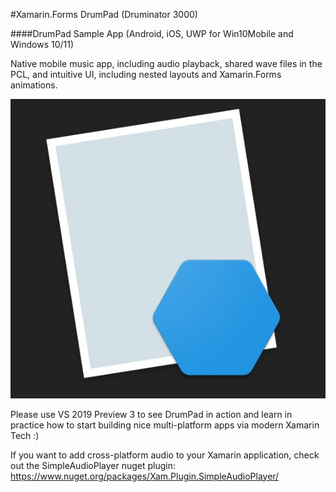 #Xamarin.Forms DrumPad (Druminator 3000)

####DrumPad Sample App (Android, iOS, UWP for Win10Mobile and Windows 10/11)

Native mobile music app, including audio playback, shared wave files in the PCL, 
and intuitive UI, including nested layouts and Xamarin.Forms animations.

![Druminator 3000](https://github.com/mediaexplorer74/DrumPad/blob/main/druminator.jpg)

Please use VS 2019 Preview 3 to see DrumPad in action and learn in practice 
how to start building nice multi-platform apps via modern Xamarin Tech :)

If you want to add cross-platform audio to your Xamarin application, check out the SimpleAudioPlayer 
nuget plugin: https://www.nuget.org/packages/Xam.Plugin.SimpleAudioPlayer/

